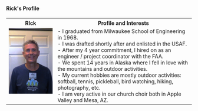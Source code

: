 	
 #### Rick's Profile
<table>
  <tr>
    <th>RIck</td>
    <th>Profile and Interests</td>
  </tr>
  <tr>
      <td valign="top">
      <a href="./Rick.JPG">
      <img src="./Thumbnails/Rick-T.jpg">
      </a>
      </td
  <tr>
      <td valign="top">
		  - I graduated from Milwaukee School of Engineering in 1968. </br> 
		  - I was drafted shortly after and enlisted in the USAF.  </br>
		  - After my 4 year commitment, I hired on as an engineer / project coordinator with the FAA.  </br>  
		      - We spent 14 years in Alaska where I fell in love with the mountains and outdoor activities. </br>
		  - My current hobbies are mostly outdoor activities: softball, tennis, pickleball, bird watching, hiking, photography, etc.  </br>       - I am very active in our church choir both in Apple Valley and Mesa, AZ.  			 
      </td>
  </tr>
 </table>	
 
